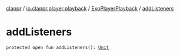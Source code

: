 [clappr](../../index.md) / [io.clappr.player.playback](../index.md) / [ExoPlayerPlayback](index.md) / [addListeners](./add-listeners.md)

# addListeners

`protected open fun addListeners(): `[`Unit`](https://kotlinlang.org/api/latest/jvm/stdlib/kotlin/-unit/index.html)